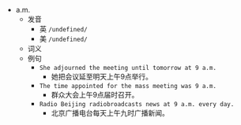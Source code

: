 - a.m.
  - 发音
    - 英 `/undefined/`
    - 美 `/undefined/`
  - 词义
  - 例句
    - `She adjourned the meeting until tomorrow at 9 a.m.`
      - 她把会议延至明天上午9点举行。
    - `The time appointed for the mass meeting was 9 a.m.`
      - 群众大会上午9点届时召开。
    - `Radio Beijing radiobroadcasts news at 9 a.m. every day.`
      - 北京广播电台每天上午九时广播新闻。

